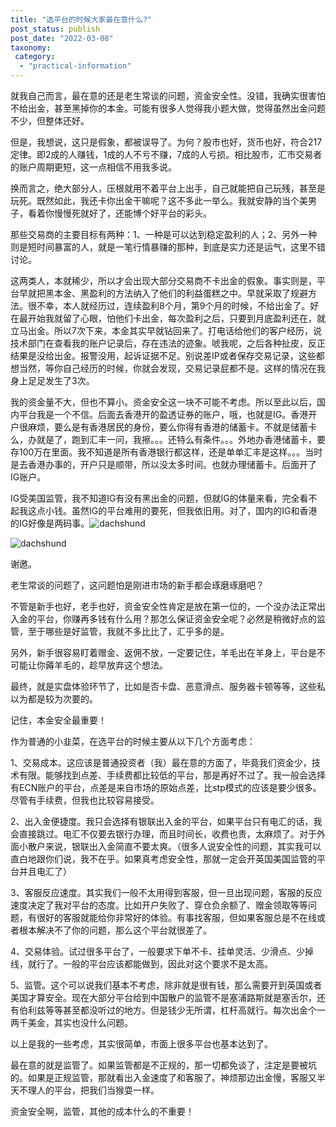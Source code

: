 ```yaml
---
title: "选平台的时候大家最在意什么?"
post_status: publish
post_date: "2022-03-08"
taxonomy:
 category: 
  - "practical-information"
---
```


就我自己而言，最在意的还是老生常谈的问题，资金安全性。没错，我确实很害怕不给出金，甚至黑掉你的本金。可能有很多人觉得我小题大做，觉得虽然出金问题不少，但整体还好。

但是，我想说，这只是假象，都被误导了。为何？股市也好，货币也好，符合217定律。即2成的人赚钱，1成的人不亏不赚，7成的人亏损。相比股市，汇市交易者的账户周期更短，这一点相信不用我多说。

换而言之，绝大部分人，压根就用不着平台上出手，自己就能把自己玩残，甚至是玩死。既然如此，我还卡你出金干嘛呢？这不多此一举么。我就安静的当个美男子，看着你慢慢死就好了，还能博个好平台的彩头。

那些交易商的主要目标有两种：1、一种是可以达到稳定盈利的人；2、另外一种则是短时间暴富的人，就是一笔行情暴赚的那种，到底是实力还是运气，这里不错讨论。

这两类人，本就稀少，所以才会出现大部分交易商不卡出金的假象。事实则是，平台早就把黑本金、黑盈利的方法纳入了他们的利益蛋糕之中。早就采取了规避方法。很不幸，本人就经历过，连续盈利8个月，第9个月的时候，不给出金了。好在最开始我就留了心眼，怕他们卡出金，每次盈利之后，只要到月底盈利还在，就立马出金。所以7次下来，本金其实早就钻回来了。打电话给他们的客户经历，说技术部门在查看我的账户记录后，存在违法的迹象。唬我呢，之后各种扯皮，反正结果是没给出金。报警没用，起诉证据不足。别说差IP或者保存交易记录，这些都想当然，等你自己经历的时候，你就会发现，交易记录屁都不是。这样的情况在我身上足足发生了3次。

我的资金量不大，但也不算小。资金安全这一块不可能不考虑。所以至此以后，国内平台我是一个不信。后面去香港开的盈透证券的账户，哦，也就是IG。香港开户很麻烦，要么是有香港居民的身份，要么你得有香港的储蓄卡。不就是储蓄卡么，办就是了，跑到汇丰一问，我擦。。。还特么有条件。。。外地办香港储蓄卡，要存100万在里面。我不知道是所有香港银行都这样，还是单单汇丰是这样。。。当时是去香港办事的，开户只是顺带，所以没太多时间。也就办理储蓄卡。后面开了IG账户。

IG受美国监管，我不知道IG有没有黑出金的问题，但就IG的体量来看，完全看不起我这点小钱。虽然IG的平台难用的要死，但我依旧用。对了，国内的IG和香港的IG好像是两码事。![dachshund](https://cdn.fendou.la/funstoutiao/2020/12/110719282.jpg "7.jpg")

![dachshund](https://cdn.fendou.la/funstoutiao/2020/12/110731360.jpg "9.jpg")

谢邀。

老生常谈的问题了，这问题怕是刚进市场的新手都会琢磨琢磨吧？

不管是新手也好，老手也好，资金安全性肯定是放在第一位的，一个没办法正常出入金的平台，你赚再多钱有什么用？那怎么保证资金安全呢？必然是稍微好点的监管，至于哪些是好监管，我就不多比比了，汇乎多的是。

另外，新手很容易盯着赠金、返佣不放，一定要记住，羊毛出在羊身上，平台是不可能让你薅羊毛的，趁早放弃这个想法。

最终，就是实盘体验环节了，比如是否卡盘、恶意滑点、服务器卡顿等等，这些私以为都是较为次要的。

记住，本金安全最重要！

作为普通的小韭菜，在选平台的时候主要从以下几个方面考虑：  

1、交易成本。这应该是普通投资者（我）最在意的方面了，毕竟我们资金少，技术有限。能够找到点差、手续费都比较低的平台，那是再好不过了。我一般会选择有ECN账户的平台，点差是来自市场的原始点差，比stp模式的应该是要少很多。尽管有手续费，但我也比较容易接受。

2、出入金便捷度。我只会选择有银联出入金的平台，如果平台只有电汇的话，我会直接跳过。电汇不仅要去银行办理，而且时间长，收费也贵，太麻烦了。对于外面小散户来说，银联出入金简直不要太爽。（很多人说安全性的问题，其实我可以直白地跟你们说，我不在乎。如果真考虑安全性，那就一定会开英国美国监管的平台并且电汇了）

3、客服反应速度。其实我们一般不太用得到客服，但一旦出现问题，客服的反应速度决定了我对平台的态度。比如开户失败了、穿仓负余额了、赠金领取等等问题，有很好的客服就能给你非常好的体验。有事找客服，但如果客服总是不在线或者根本解决不了你的问题，那么这个平台就很差了。

4、交易体验。试过很多平台了，一般要求下单不卡、挂单灵活、少滑点、少掉线，就行了。一般的平台应该都能做到，因此对这个要求不是太高。

5、监管。这个可以说我们基本不考虑，除非就是很有钱，那么需要开到英国或者美国才算安全。现在大部分平台给到中国散户的监管不是塞浦路斯就是塞舌尔，还有伯利兹等等甚至都没听过的地方。但是钱少无所谓，杠杆高就行。每次出金个一两千美金，其实也没什么问题。

以上是我的一些考虑，其实很简单，市面上很多平台也基本达到了。

最在意的就是监管了。如果监管都是不正规的，那一切都免谈了，注定是要被坑的。如果是正规监管，那就看出入金速度了和客服了。神烦那边出金慢，客服又半天不理人的平台，把我们当猴耍一样。

资金安全啊，监管，其他的成本什么的不重要！
